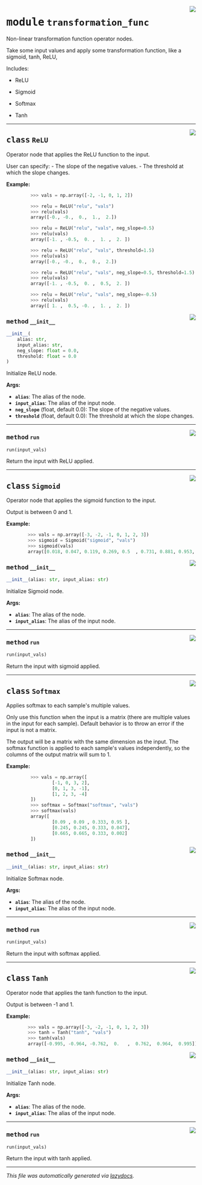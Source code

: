 <!-- markdownlint-disable -->

<a href="../../pheno_sim/func_nodes/transformation_func.py#L0"><img align="right" style="float:right;" src="https://img.shields.io/badge/-source-cccccc?style=flat-square"></a>

# <kbd>module</kbd> `transformation_func`
Non-linear transformation function operator nodes. 

Take some input values and apply some transformation function, like a sigmoid, tanh, ReLU,  

Includes: 

 * ReLU  

 * Sigmoid  

 * Softmax  

 * Tanh 



---

<a href="../../pheno_sim/func_nodes/transformation_func.py#L22"><img align="right" style="float:right;" src="https://img.shields.io/badge/-source-cccccc?style=flat-square"></a>

## <kbd>class</kbd> `ReLU`
Operator node that applies the ReLU function to the input. 

User can specify: 
        - The slope of the negative values. 
        - The threshold at which the slope changes. 



**Example:**
 

```python
         >>> vals = np.array([-2, -1, 0, 1, 2])

         >>> relu = ReLU("relu", "vals")
         >>> relu(vals)
         array([-0., -0.,  0.,  1.,  2.])

         >>> relu = ReLU("relu", "vals", neg_slope=0.5)
         >>> relu(vals)
         array([-1. , -0.5,  0. ,  1. ,  2. ])

         >>> relu = ReLU("relu", "vals", threshold=1.5)
         >>> relu(vals)
         array([-0., -0.,  0.,  0.,  2.])

         >>> relu = ReLU("relu", "vals", neg_slope=0.5, threshold=1.5)
         >>> relu(vals)
         array([-1. , -0.5,  0. ,  0.5,  2. ])

         >>> relu = ReLU("relu", "vals", neg_slope=-0.5)
         >>> relu(vals)
         array([ 1. ,  0.5, -0. ,  1. ,  2. ])
``` 

<a href="../../pheno_sim/func_nodes/transformation_func.py#L56"><img align="right" style="float:right;" src="https://img.shields.io/badge/-source-cccccc?style=flat-square"></a>

### <kbd>method</kbd> `__init__`

```python
__init__(
    alias: str,
    input_alias: str,
    neg_slope: float = 0.0,
    threshold: float = 0.0
)
```

Initialize ReLU node. 



**Args:**
 
 - <b>`alias`</b>:  The alias of the node. 
 - <b>`input_alias`</b>:  The alias of the input node. 
 - <b>`neg_slope`</b> (float, default 0.0):  The slope of the negative values. 
 - <b>`threshold`</b> (float, default 0.0):  The threshold at which the slope  changes. 




---

<a href="../../pheno_sim/func_nodes/transformation_func.py#L77"><img align="right" style="float:right;" src="https://img.shields.io/badge/-source-cccccc?style=flat-square"></a>

### <kbd>method</kbd> `run`

```python
run(input_vals)
```

Return the input with ReLU applied. 


---

<a href="../../pheno_sim/func_nodes/transformation_func.py#L86"><img align="right" style="float:right;" src="https://img.shields.io/badge/-source-cccccc?style=flat-square"></a>

## <kbd>class</kbd> `Sigmoid`
Operator node that applies the sigmoid function to the input. 

Output is between 0 and 1. 



**Example:**
 ```python
         >>> vals = np.array([-3, -2, -1, 0, 1, 2, 3])
         >>> sigmoid = Sigmoid("sigmoid", "vals")
         >>> sigmoid(vals)
         array([0.018, 0.047, 0.119, 0.269, 0.5  , 0.731, 0.881, 0.953, 0.982])
``` 

<a href="../../pheno_sim/func_nodes/transformation_func.py#L100"><img align="right" style="float:right;" src="https://img.shields.io/badge/-source-cccccc?style=flat-square"></a>

### <kbd>method</kbd> `__init__`

```python
__init__(alias: str, input_alias: str)
```

Initialize Sigmoid node. 



**Args:**
 
 - <b>`alias`</b>:  The alias of the node. 
 - <b>`input_alias`</b>:  The alias of the input node. 




---

<a href="../../pheno_sim/func_nodes/transformation_func.py#L110"><img align="right" style="float:right;" src="https://img.shields.io/badge/-source-cccccc?style=flat-square"></a>

### <kbd>method</kbd> `run`

```python
run(input_vals)
```

Return the input with sigmoid applied. 


---

<a href="../../pheno_sim/func_nodes/transformation_func.py#L115"><img align="right" style="float:right;" src="https://img.shields.io/badge/-source-cccccc?style=flat-square"></a>

## <kbd>class</kbd> `Softmax`
Applies softmax to each sample's multiple values. 

Only use this function when the input is a matrix (there are multiple values in the input for each sample). Default behavior is to throw an error if the input is not a matrix. 

The output will be a matrix with the same dimension as the input. The softmax function is applied to each sample's values independently, so the columns of the output matrix will sum to 1. 



**Example:**
 

```python
         >>> vals = np.array([
                 [-1, 0, 3, 2],
                 [0, 1, 3, -1],
                 [1, 2, 3, -4]
         ])
         >>> softmax = Softmax("softmax", "vals")
         >>> softmax(vals)
         array([
                 [0.09 , 0.09 , 0.333, 0.95 ],
                 [0.245, 0.245, 0.333, 0.047],
                 [0.665, 0.665, 0.333, 0.002]
         ])
``` 

<a href="../../pheno_sim/func_nodes/transformation_func.py#L144"><img align="right" style="float:right;" src="https://img.shields.io/badge/-source-cccccc?style=flat-square"></a>

### <kbd>method</kbd> `__init__`

```python
__init__(alias: str, input_alias: str)
```

Initialize Softmax node. 



**Args:**
 
 - <b>`alias`</b>:  The alias of the node. 
 - <b>`input_alias`</b>:  The alias of the input node. 




---

<a href="../../pheno_sim/func_nodes/transformation_func.py#L154"><img align="right" style="float:right;" src="https://img.shields.io/badge/-source-cccccc?style=flat-square"></a>

### <kbd>method</kbd> `run`

```python
run(input_vals)
```

Return the input with softmax applied. 


---

<a href="../../pheno_sim/func_nodes/transformation_func.py#L166"><img align="right" style="float:right;" src="https://img.shields.io/badge/-source-cccccc?style=flat-square"></a>

## <kbd>class</kbd> `Tanh`
Operator node that applies the tanh function to the input. 

Output is between -1 and 1. 



**Example:**
 ```python
         >>> vals = np.array([-3, -2, -1, 0, 1, 2, 3])
         >>> tanh = Tanh("tanh", "vals")
         >>> tanh(vals)
         array([-0.995, -0.964, -0.762,  0.   ,  0.762,  0.964,  0.995])
``` 

<a href="../../pheno_sim/func_nodes/transformation_func.py#L180"><img align="right" style="float:right;" src="https://img.shields.io/badge/-source-cccccc?style=flat-square"></a>

### <kbd>method</kbd> `__init__`

```python
__init__(alias: str, input_alias: str)
```

Initialize Tanh node. 



**Args:**
 
 - <b>`alias`</b>:  The alias of the node. 
 - <b>`input_alias`</b>:  The alias of the input node. 




---

<a href="../../pheno_sim/func_nodes/transformation_func.py#L190"><img align="right" style="float:right;" src="https://img.shields.io/badge/-source-cccccc?style=flat-square"></a>

### <kbd>method</kbd> `run`

```python
run(input_vals)
```

Return the input with tanh applied. 




---

_This file was automatically generated via [lazydocs](https://github.com/ml-tooling/lazydocs)._
